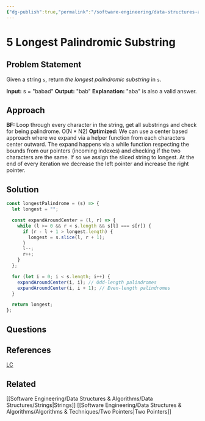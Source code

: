 ```yaml
---
{"dg-publish":true,"permalink":"/software-engineering/data-structures-and-algorithms/leetcode/strings/5-longest-palindromic-substring/","tags":["code/dsa"],"created":"2023-10-10T07:01:10.026-05:00","updated":"2023-10-11T06:35:56.283-05:00"}
---
```


# 5 Longest Palindromic Substring
## Problem Statement
Given a string `s`, return _the longest palindromic substring_ in `s`.

**Input:** s = "babad"
**Output:** "bab"
**Explanation:** "aba" is also a valid answer.
## Approach
**BF:** Loop through every character in the string, get all substrings and check for being palindrome. O(N * N2)
**Optimized:** We can use a center based approach where we expand via a helper function from each characters center outward. The expand happens via a while function respecting the bounds from our pointers (incoming indexes) and checking if the two characters are the same. If so we assign the sliced string to longest. At the end of every iteration we decrease the left pointer and increase the right pointer.
## Solution
```javascript
const longestPalindrome = (s) => {
  let longest = "";

  const expandAroundCenter = (l, r) => {
    while (l >= 0 && r < s.length && s[l] === s[r]) {
      if (r - l + 1 > longest.length) {
        longest = s.slice(l, r + 1);
      }
      l--;
      r++;
    }
  };

  for (let i = 0; i < s.length; i++) {
    expandAroundCenter(i, i); // Odd-length palindromes
    expandAroundCenter(i, i + 1); // Even-length palindromes
  }

  return longest;
};
```
## Questions
## References
[LC](https://leetcode.com/problems/longest-palindromic-substring/description/)
## Related
[[Software Engineering/Data Structures & Algorithms/Data Structures/Strings\|Strings]]
[[Software Engineering/Data Structures & Algorithms/Algorithms & Techniques/Two Pointers\|Two Pointers]]